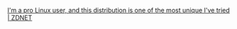 
[I'm a pro Linux user, and this distribution is one of the most unique I've tried | ZDNET](https://www.zdnet.com/article/im-a-pro-linux-user-and-this-distribution-is-one-of-the-most-unique-ive-tried/)
